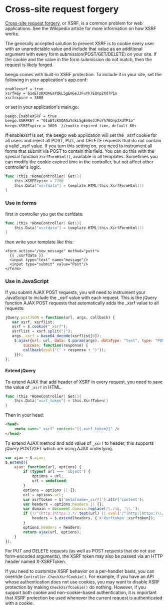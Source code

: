 # Cross-site request forgery

[Cross-site request forgery](http://en.wikipedia.org/wiki/Cross-site_request_forgery), or XSRF, is a common problem for web applications. See the Wikipedia article for more information on how XSRF works.

The generally accepted solution to prevent XSRF is to cookie every user with an unpredictable value and include that value as an additional argument with every form submission(POST/GET/DELETE) on your site. If the cookie and the value in the form submission do not match, then the request is likely forged.

beego comes with built-in XSRF protection. To include it in your site, set the following in your application's app.conf:

    enablexsrf = true
    xsrfkey = 61oETzKXQAGaYdkL5gEmGeJJFuYh7EQnp2XdTP1o
    xsrfexpire = 3600

or set in your application's main.go:

    beego.EnableXSRF = true
    beego.XSRFKEY = "61oETzKXQAGaYdkL5gEmGeJJFuYh7EQnp2XdTP1o"
    beego.XSRFExpire = 3600  //cookie expired time，default 60s

If enablexsrf is set, the beego web application will set the _xsrf cookie for all users and reject all POST, PUT, and DELETE requests that do not contain a valid _xsrf value. If you turn this setting on, you need to instrument all forms that submit via POST to contain this field. You can do this with the special function `XsrfFormHtml()`, available in all templates. Sometimes you can modify the cookie expired time in the controller, but not affect other controller's logic.

```go
func (this *HomeController) Get(){
	this.XSRFExpire = 7200
	this.Data["xsrfdata"] = template.HTML(this.XsrfFormHtml())
}
```

### Use in forms

first in controller you get the csrfdata:

```go
func (this *HomeController) Get(){
    this.Data["xsrfdata"] = template.HTML(this.XsrfFormHtml())
}
```

then write your template like this:

    <form action="/new_message" method="post">
      {{ .xsrfdata }}
      <input type="text" name="message"/>
      <input type="submit" value="Post"/>
    </form>

### Use in JavaScript

If you submit AJAX POST requests, you will need to instrument your JavaScript to include the _xsrf value with each request. This is the jQuery function AJAX POST requests that automatically adds the _xsrf value to all requests:

```js
jQuery.postJSON = function(url, args, callback) {
   var xsrf, xsrflist;
   xsrf = $.cookie("_xsrf");
   xsrflist = xsrf.split("|");
   args._xsrf = base64_decode(xsrflist[0]);
    $.ajax({url: url, data: $.param(args), dataType: "text", type: "POST",
        success: function(response) {
        callback(eval("(" + response + ")"));
    }});
};
```

#### Extend jQuery

To extend AJAX that add header of XSRF in every request, you need to save the value of `_xsrf` in HTML.

```go
func (this *HomeController) Get(){        
    this.Data["xsrf_token"] = this.XsrfToken()
}
```

Then in your head:

```html
<head>
    <meta name="_xsrf" content="{{.xsrf_token}}" />
</head>
```

To extend AJAX method and add value of `_xsrf` to header, this supports jQuery POST/GET which are using AJAX underlying.

```js
var ajax = $.ajax;
$.extend({
    ajax: function(url, options) {
        if (typeof url === 'object') {
            options = url;
            url = undefined;
        }
        options = options || {};
        url = options.url;
        var xsrftoken = $('meta[name=_xsrf]').attr('content');
        var headers = options.headers || {};
        var domain = document.domain.replace(/\./ig, '\\.');
        if (!/^(http:|https:).*/.test(url) || eval('/^(http:|https:)\\/\\/(.+\\.)*' + domain + '.*/').test(url)) {
            headers = $.extend(headers, {'X-Xsrftoken':xsrftoken});
        }
        options.headers = headers;
        return ajax(url, options);
    }
});
```

For PUT and DELETE requests (as well as POST requests that do not use form-encoded arguments), the XSRF token may also be passed via an HTTP header named X-XSRFToken.

If you need to customize XSRF behavior on a per-handler basis, you can override `Controller.CheckXsrfCookie()`. For example, if you have an API whose authentication does not use cookies, you may want to disable XSRF protection by making `CheckXsrfCookie()` do nothing. However, if you support both cookie and non-cookie-based authentication, it is important that XSRF protection be used whenever the current request is authenticated with a cookie.
